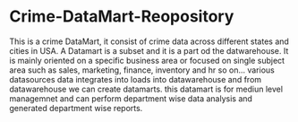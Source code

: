 # Crime-DataMart-Reopository
This is a crime DataMart, it consist of crime data across different states and cities in USA. 
A Datamart is a subset and it is a part od the datwarehouse. It is mainly oriented on a specific business area or focused on single subject area such as sales, marketing, finance, inventory and hr so on...  various datasources data integrates into loads into datawarehouse and from datawarehouse we can create datamarts. this datamart is for mediun level managemnet and can perform department wise data analysis and generated department wise reports.
